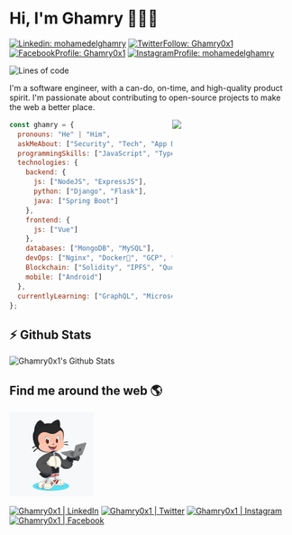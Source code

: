 # Hi, I'm Ghamry 👋🐱‍💻

[![Linkedin: mohamedelghamry](https://img.shields.io/badge/-Connect-blue?style=flat-square&logo=Linkedin&logoColor=white&link=https://www.linkedin.com/in/mohamedelghamry/)](https://www.linkedin.com/in/mohamedelghamry/)
[![TwitterFollow: Ghamry0x1](https://img.shields.io/twitter/follow/ghamry0x1?style=social&label=Follow)](https://twitter.com/intent/follow?screen_name=ghamry0x1)
[![FacebookProfile: Ghamry0x1](https://img.shields.io/badge/Add-%231877F2?style=flat-square&logo=Facebook&logoColor=white&link=https://facebook.com/Ghamry0x1)](https://www.facebook.com/Ghamry0x1)
[![InstagramProfile: mohamedelghamry](https://img.shields.io/badge/Follow-%23E4405F?style=flat-square&logo=instagram&logoColor=white&link=https://www.instagram.com/mohamedelghamry/)](https://www.instagram.com/mohamedelghamry/)

![Lines of code](https://img.shields.io/badge/From%20Hello%20World%20I%27ve%20Written-2.9%20million%20lines%20of%20code-blue)

<!-- <img src="https://raw.githubusercontent.com/M0nica/M0nica/master/gh-header-image-cropped.png" alt="banner that says Monica Powell - software engineer, content creator and community organizer alongside a cartoon illustration of Monica"> -->

I'm a software engineer, with a can-do, on-time, and high-quality product spirit. I'm passionate about contributing to open-source projects to make the web a better place.

<img align="right" src="https://media1.tenor.com/images/363fc6d5ee2bec72e29237fa08fb29fa/tenor.gif?itemid=17349971" width="215px">

```javascript
const ghamry = {
  pronouns: "He" | "Him",
  askMeAbout: ["Security", "Tech", "App Dev", "Blockchain", "Taekwondo"],
  programmingSkills: ["JavaScript", "TypeScript", "Python", "Java", "PHP"],
  technologies: {
    backend: {
      js: ["NodeJS", "ExpressJS"],
      python: ["Django", "Flask"],
      java: ["Spring Boot"]
    },
    frontend: {
      js: ["Vue"]
    },
    databases: ["MongoDB", "MySQL"],
    devOps: ["Nginx", "Docker🐳", "GCP", "AWS"],
    Blockchain: ["Solidity", "IPFS", "Quorum", "Hyperledger Fabric"],
    mobile: ["Android"]
  },
  currentlyLearning: ["GraphQL", "Microservices", "Serverless Architecture"]
};
```

## :zap: Github Stats

<img alt="Ghamry0x1's Github Stats" src="https://github-readme-stats.vercel.app/api?username=ghamry0x1&show_icons=true" />

## Find me around the web 🌎

<img width="150" height="150" src="https://github.com/Ghamry0x1/Ghamry0x1/blob/master/octoghamry/octocat.png?raw=true">

[<img alt="Ghamry0x1 | LinkedIn" width="22px" src="https://cdn.jsdelivr.net/npm/simple-icons@v3/icons/linkedin.svg" />][linkedin]
[<img alt="Ghamry0x1 | Twitter" width="22px" src="https://cdn.jsdelivr.net/npm/simple-icons@v3/icons/twitter.svg" />][twitter]
[<img alt="Ghamry0x1 | Instagram" width="22px" src="https://cdn.jsdelivr.net/npm/simple-icons@v3/icons/instagram.svg" />][instagram]
[<img alt="Ghamry0x1 | Facebook" width="22px" src="https://cdn.jsdelivr.net/npm/simple-icons@v3/icons/facebook.svg" />][facebook]

<!-- <details>
  <summary>:zap: Github Stats</summary>
</details> -->

[linkedin]: https://www.linkedin.com/in/mohamedelghamry/
[twitter]: https://twitter.com/Ghamry0x1
[instagram]: https://www.instagram.com/mohamedelghamry/
[facebook]: https://www.facebook.com/Ghamry0x1/
[discord]: https://www.facebook.com/Ghamry0x1/
